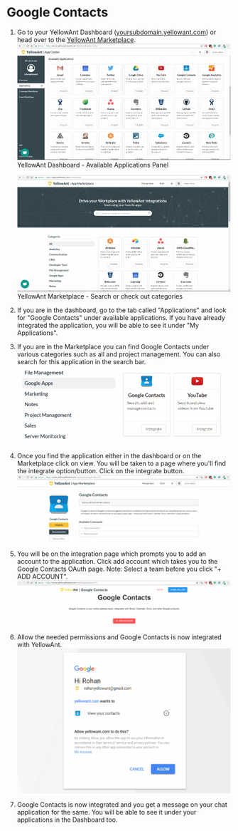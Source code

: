 # Google Contacts

1. Go to your YellowAnt Dashboard \([yoursubdomain.yellowant.com](https://github.com/yellowanthq/yellowant-help-center/tree/bdad19066023aa6a8b667a1d6f05b72945b49759/yoursubdomain.yellowant.com)\) or head over to the [YellowAnt Marketplace](https://www.yellowant.com/marketplace).  
   ![](../../.gitbook/assets/instadash.jpg)YellowAnt Dashboard - Available Applications Panel

   ![](../../.gitbook/assets/instamp.png)YellowAnt Marketplace - Search or check out categories

2. If you are in the dashboard, go to the tab called "Applications" and look for "Google Contacts" under available applications. If you have already integrated the application, you will be able to see it under "My Applications".
3. If you are in the Marketplace you can find Google Contacts under various categories such as all and project management. You can also search for this application in the search bar. ![](../../.gitbook/assets/gcontacts.png)
4. Once you find the application either in the dashboard or on the Marketplace click on view. You will be taken to a page where you'll find the integrate option/button. Click on the integrate button. ![](../../.gitbook/assets/contacts1.png)
5. You will be on the integration page which prompts you to add an account to the application. Click add account which takes you to the Google Contacts OAuth page. Note: Select a team before you click "+ ADD ACCOUNT". ![](../../.gitbook/assets/contacts3.png)
6. Allow the needed permissions and Google Contacts is now integrated with YellowAnt. ![](../../.gitbook/assets/contacts6.png)
7. Google Contacts is now integrated and you get a message on your chat application for the same. You will be able to see it under your applications in the Dashboard too.

